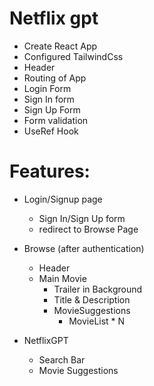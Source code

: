 # Netflix gpt

- Create React App
- Configured TailwindCss
- Header
- Routing of App
- Login Form
- Sign In form
- Sign Up Form
- Form validation
- UseRef Hook


# Features:
- Login/Signup page
    - Sign In/Sign Up form
    - redirect to Browse Page
- Browse (after authentication)
    - Header
    - Main Movie
        - Trailer in Background
        - Title & Description
        - MovieSuggestions
            - MovieList * N

- NetflixGPT
    - Search Bar
    - Movie Suggestions